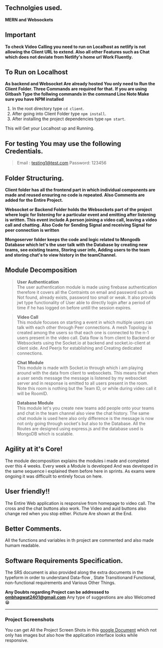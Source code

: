 ## Technolgies used.

**MERN and Websockets**

## Important
**To check Video Calling you need to run on Localhost as netlify is not allowing the Client URL to extend. Also all other Features such as Chat which does not deviate from Netlify's home url Work Fluently.**


## To Run on Localhost
**As backend and Websocket Are already hosted You only need to Run the Client Folder. Three Commands are required for that.**
**If you are using Gitbash Type the follwing commands in the command Line Note Make sure you have NPM installed**

1. In the root directory type `cd client`.
2. After going into Client Folder type `npm install`.
3. After installing the project dependencies type `npm start`.

This will Get your Localhost up and Running.

## For testing You may use the following Credentials.
> Email : testing1@test.com
> Password: 123456

## Folder Structuring.

**Client folder has all the frontend part in which individual components are made and reused ensuring no code is repeated. Also Comments are added for the Entire Project.**

**Websocket or Backend Folder holds the Websockets part of the project where logic for listening for a particular event and emitting after listening is written. This event include A person joining a video call, leaving a video call and chatting. Also Code for Sending Signal and receiving Signal for peer connection is written**

**Mongoserver folder keeps the code and logic related to Mongodb Database which let's the user talk with the Database by creating new teams, see existing teams, Storing user info, Adding users to the team and storing chat's to view history in the teamChannel.**

## Module Decomposition

> **User Authentication**<br>
The user authentication module is made using firebase authentication therefore it covers all the Contraints on email and password such as Not found, already exists, password too small or weak. It also provids jwt type functionality of User able to directly login after a period of time if he has logged on before untill the session expires.

> **Video Call**<br>
This module focuses on starting a event in which multiple users can talk with each other through Peer connections. A mesh Topology is created among the users so that each one is connected to the n-1 users present in the video call. Data flow is from client to Backend or Websockets using the Socket.io at backend and socket.io-client at client side. And Peerjs for establishing and Creating dedicated connections.

> **Chat Module**<br>
This module is made with Socket.io through which i am playing around with the data from client to websockets. This means that when a user sends message the message is listened by my websocket server and in response is emitted to all users present in the room. Note this room is nothing but the Team ID, or while during video call it will be RoomID.

> **Database Module**<br>
This module let's you create new teams add people onto your teams and chat in the team channel also view the chat history. The same chat module is used here also only difference is the message is now not only going through socket's but also to the Database. All the Routes are designed using express.js and the database used is MongoDB which is scalable.



## Agility at it's Core!
The module decomposition explains the  modules i made and completed over this 4 weeks. Every week a Module is developed And was developed in the same sequence i explained them before here in sprints. As exams were ongoing it was difficuilt to entirely focus on here.

## User friendly!!

The Entire Web application is responsive from homepage to video call. The cross and the chat buttons also work. The Video and auid buttons also change red when you stop either. Picture Are shown at the End.

## Better Comments.

All the functions and variables in th project are commented and also made humam readable.

## Software Requirements Specification.

The SRS document is also provided along the extra documents in the typeform in order to understand Data-flow , State Transitionand Functional, non-functional requirements and Various Other Things.


**Any Doubts regarding Project can be addressed to ombhagwat2401@gmail.com**
Any type of suggestions are also Welcomed 😁

___
### Project Screenshots
 You can get All the Project Screen Shots in this [google Document](https://docs.google.com/document/d/1cEtK6ft1GrgTipFoTbY5Cl7NAEY-BVN1OIu7cKfx694/edit?usp=sharing) which not only has images but also how the application interface looks while responsive.